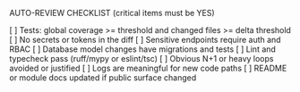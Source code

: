 AUTO-REVIEW CHECKLIST (critical items must be YES)

[ ] Tests: global coverage >= threshold and changed files >= delta threshold
[ ] No secrets or tokens in the diff
[ ] Sensitive endpoints require auth and RBAC
[ ] Database model changes have migrations and tests
[ ] Lint and typecheck pass (ruff/mypy or eslint/tsc)
[ ] Obvious N+1 or heavy loops avoided or justified
[ ] Logs are meaningful for new code paths
[ ] README or module docs updated if public surface changed
